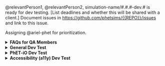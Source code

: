 <!---

~~~~~~~~~~~~~~~~~~~~~~~~~~~~~~~~~~~~
~~ PhET Development Test Template ~~
~~~~~~~~~~~~~~~~~~~~~~~~~~~~~~~~~~~~

Notes and Instructions for Developers:
  1. Comments indicate whether something can be omitted or edited. 
  2. Please check the comments before trying to omit or edit something.
  3. Please don't rearrange the sections.

-->

@relevantPerson1, @relevantPerson2, simulation-name/#.#.#-dev.# is ready for dev testing. [List deadlines and whether this will be shared with a client.] Document issues in https://github.com/phetsims/{{REPO}}/issues and link to this issue.

Assigning @ariel-phet for prioritization.

<!---
////////////////////////////////////////////////////////////////////////////////////////////////////////////////////////
////////// Section 0: FAQs for QA Members [DO NOT OMIT, DO NOT EDIT]
////////////////////////////////////////////////////////////////////////////////////////////////////////////////////////
-->

<details>
<summary><b>FAQs for QA Members</b></summary>

<br>
  
  <!--- Subsection 0.1: There are multiple tests in this issue... What should I test first? [DO NOT OMIT, DO NOT EDIT] -->

  <details>
  <summary><i>There are multiple tests in this issue... Which test should I do first?</i></summary> 
  
  Test in order! Test the first thing first, the second thing second, and so on.

  </details>

  <br>

  <!--- Subsection 0.2: How should I format my issue? [DO NOT OMIT, DO NOT EDIT] -->

  <details>
  <summary><i>How should I format my issue?</i></summary>
  
  Here's a template for making issues:

      <b>Test Device</b>

      blah

      <b>Operating System</b>

      blah

      <b>Browser</b>

      blah

      <b>Problem Description</b>

      blah

      <b>Steps to Reproduce</b>

      blah

      <b>Visuals</b>

      blah

      <details>
      <summary><b>Troubleshooting Information</b></summary>

      blah

      </details>

  </details>

  <br>

  <!--- Subsection 0.3: Who should I assign? [DO NOT OMIT, DO NOT EDIT] -->

  <details>
  <summary><i>Who should I assign?</i></summary>
  
  We typically assign the developer who opened the issue in the QA repository.

  </details>
  
  <br>

  <!--- Subsection 0.4: My question isn't in here... What should I do? [DO NOT OMIT, DO NOT EDIT] -->

  <details>
  <summary><i>My question isn't in here... What should I do?</i></summary>
  
  You should:

  1. Consult the [QA Book](link).
  2. Google it.
  3. Ask Katie.
  4. Ask a developer.
  5. Google it again.
  6. Cry.

  </details>

<br>

<hr>

</details>

<!---
////////////////////////////////////////////////////////////////////////////////////////////////////////////////////////
////////// Section 1: General Dev Testing [CAN BE OMITTED, SHOULD BE EDITED IF NOT OMITTED]
////////////////////////////////////////////////////////////////////////////////////////////////////////////////////////
-->

<details>
<summary><b>General Dev Test</b></summary>

<!--- [DO NOT OMIT, CAN BE EDITED] -->
<h3>What to Test</h3>

- Click every single button.
- If there is sound, make sure it works.
- Make sure you can't lose anything.
- Play with the sim normally.
- Try to break the sim.

<!--- [CAN BE OMITTED, SHOULD BE EDITED IF NOT OMITTED] -->
<h3>Focus and Special Instructions</h3>

[Provide further instructions here. If you have any further tests you want done or specific platforms you want tested, list them here. Any behaviors you want QA to pay special attention to should be listed here.]

<!--- [DO NOT OMIT, CAN BE EDITED] -->
<h3>General Dev Test Platforms</h3>
- [ ] Latest macOS, all browsers
- [ ] Latest iOS, Safari
- [ ] Windows 10, all browsers
- [ ] Latest Chrome OS, Chrome

<!--- [CAN BE OMITTED, SHOULD BE EDITED IF NOT OMITTED] -->
<h3>Issues to Verify</h3>

- [ ] [Issue1](link)
- [ ] [Issue2](link)
- [ ] [Issue3](link)

These issues should have the "status:fixed-pending-testing" label. Check these issues off and close them if they are fixed. Otherwise, post a comment in the issue saying that it wasn't fixed.

<!--- [DO NOT OMIT, CAN BE EDITED] -->
<h3>Link(s)</h3>

- **[Simulation](link)**

<hr>

</details>

<!---
////////////////////////////////////////////////////////////////////////////////////////////////////////////////////////
////////// Section 2: PhET-iO Dev Test [CAN BE OMITTED, SHOULD BE EDITED IF NOT OMITTED]
////////////////////////////////////////////////////////////////////////////////////////////////////////////////////////
-->

<details>
<summary><b>PhET-iO Dev Test</b></summary>

<!--- [DO NOT OMIT, CAN BE EDITED] -->
<h3>What to Test</h3>

- Make sure that public files do not have password protection. Use a private browser for this.
- Make sure that private files do have password protection. Use a private browser for this.
- Make sure standalone simulation is working properly.
- Make sure the wrapper index is working properly.
- Make sure each wrapper is working properly.
- For newer PhET-iO wrapper indicies, save the "basic example of a functional wrapper" as a .html file and open it. Make sure the simulation loads without crashing or throwing errors.

<!--- [CAN BE OMITTED, SHOULD BE EDITED IF NOT OMITTED] -->
<h3>Focus and Special Instructions</h3>

[Provide further instructions here. If you have any further tests you want done or specific platforms you want tested, list them here. Any behaviors you want QA to pay special attention to should be listed here.]

<!--- [CAN BE OMITTED, SHOULD BE EDITED IF NOT OMITTED] -->
<h3>Issues to Verify</h3>

- [ ] [Issue1](link)
- [ ] [Issue2](link)
- [ ] [Issue3](link)

These issues should have the "status:fixed-pending-testing" label. Check these issues off and close them if they are fixed. Otherwise, post a comment in the issue saying that it wasn't fixed.

<!--- [DO NOT OMIT, CAN BE EDITED] -->
<h3>Link(s)</h3>

- **[Wrapper Index](link)**

<hr>

</details>

<!---
////////////////////////////////////////////////////////////////////////////////////////////////////////////////////////
////////// Section 3: For Accessibility (a11y) Dev Test [CAN BE OMITTED, SHOULD BE EDITED IF NOT OMITTED]
////////////////////////////////////////////////////////////////////////////////////////////////////////////////////////
-->

<details>
<summary><b>Accessibility (a11y) Dev Test</b></summary>

<!--- [DO NOT OMIT, CAN BE EDITED] -->
<h3>What to Test</h3>

- Specific instructions can be found below.
- Make sure the a11y feature doesn't negatively affect the sim in any way.

<!--- [CAN BE OMITTED, SHOULD BE EDITED IF NOT OMITTED] -->
<h3>Focus and Special Instructions</h3>

[Provide further instructions here. If you have any further tests you want done or specific platforms you want tested, list them here. Any behaviors you want QA to pay special attention to should be listed here.]

<!--- [CAN BE OMITTED, SHOULD BE EDITED IF NOT OMITTED] -->
<h3>Issues to Verify</h3>

- [ ] [Issue1](link)
- [ ] [Issue2](link)
- [ ] [Issue3](link)

These issues should have the "status:fixed-pending-testing" label. Check these issues off and close them if they are fixed. Otherwise, post a comment in the issue saying that it wasn't fixed.

<!--- [DO NOT OMIT, CAN BE EDITED] -->
<h3>Link(s)</h3>

- **[a11y View](link)**
- **[Simulation](link)**

<!--- [CAN BE OMITTED, DO NOT EDIT] -->
<h3>Screen Readers</h3>

This sim supports screen readers. If you are unfamiliar with screen readers, please ask Katie to introduce you to screen readers. If you simply need a refresher on screen readers, please consult the [QA Book](link), which should have all of the information you need as well as a link to a screen reader tutorial made by Jesse. Otherwise, look over the a11y view before opening the simulation. Once you've done that, open the simulation and make sure alerts and descriptions work as intended.

<!--- [CAN BE OMITTED, CAN BE EDITED] -->
<h3>Platforms and Screen Readers to Be Tested</h3>

- [ ] Windows 10 + Latest Firefox + Latest JAWS
- [ ] Windows 10 + Latest Firefox + Latest NVDA
- [ ] macOS + Safari + VoiceOver

<!--- [CAN BE OMITTED, CAN BE EDITED] -->
<h3>Critical Screen Reader Information</h3>

We are tracking known screen reader bugs in [this Google Document](https://docs.google.com/document/d/1518zv6F0odExFsodShZxwTmWNQk3civuNwtQUR-rEBs/). If you find a screen reader bug, please check it against this list.

<!--- [CAN BE OMITTED, CAN BE EDITED] -->
<h3>Keyboard Navigation</h3>

This sim supports keyboard navigation. Please make sure it works as intended on all platforms by itself and with a screen reader.

<hr>

</details>

